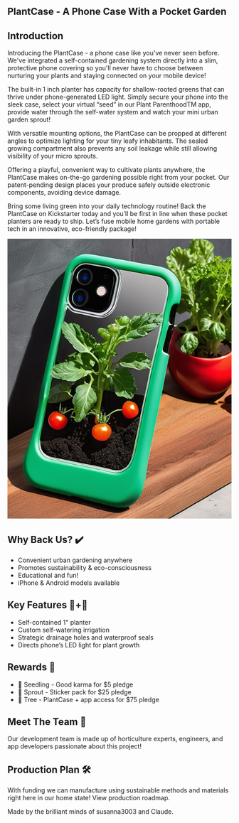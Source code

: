 ## PlantCase - A Phone Case With a Pocket Garden
## Introduction
Introducing the PlantCase - a phone case like you've never seen before. We've integrated a self-contained gardening system directly into a slim, protective phone covering so you'll never have to choose between nurturing your plants and staying connected on your mobile device!

The built-in 1 inch planter has capacity for shallow-rooted greens that can thrive under phone-generated LED light. Simply secure your phone into the sleek case, select your virtual “seed” in our Plant ParenthoodTM app, provide water through the self-water system and watch your mini urban garden sprout!

With versatile mounting options, the PlantCase can be propped at different angles to optimize lighting for your tiny leafy inhabitants. The sealed growing compartment also prevents any soil leakage while still allowing visibility of your micro sprouts.

Offering a playful, convenient way to cultivate plants anywhere, the PlantCase makes on-the-go gardening possible right from your pocket. Our patent-pending design places your produce safely outside electronic components, avoiding device damage.

Bring some living green into your daily technology routine! Back the PlantCase on Kickstarter today and you’ll be first in line when these pocket planters are ready to ship. Let’s fuse mobile home gardens with portable tech in an innovative, eco-friendly package!

![PlantCase](plantcase1.png)

## Why Back Us? ✔️
- Convenient urban gardening anywhere
- Promotes sustainability & eco-consciousness
- Educational and fun!
- iPhone & Android models available

## Key Features 📱+🌱
- Self-contained 1" planter
- Custom self-watering irrigation
- Strategic drainage holes and waterproof seals
- Directs phone’s LED light for plant growth

## Rewards 🎁
- 🌿 Seedling - Good karma for $5 pledge
- 🌱 Sprout - Sticker pack for $25 pledge
- 🌳 Tree - PlantCase + app access for $75 pledge

## Meet The Team 👋
Our development team is made up of horticulture experts, engineers, and app developers passionate about this project!

## Production Plan 🛠
With funding we can manufacture using sustainable methods and materials right here in our home state! View production roadmap.

Made by the brilliant minds of susanna3003 and Claude.

